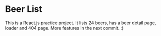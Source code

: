 # Beer List

This is a React.js practice project.
It lists 24 beers, has a beer detail page, loader and 404 page. More features in the next commit. :)
